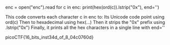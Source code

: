 enc = open("enc").read
for c in enc:
    print(hex(ord(c)).lstrip("0x"), end='')

This code converts each character c in enc to:
Its Unicode code point using ord(c)
Then to hexadecimal using hex(...)
Then it strips the "0x" prefix using .lstrip("0x")
Finally, it prints all the hex characters in a single line with end=''

picoCTF{16_bits_inst34d_of_8_04c0760d}

